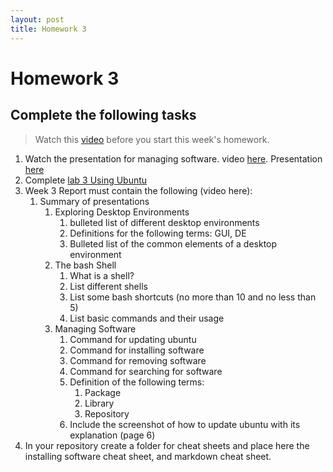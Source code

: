 ```yaml
---
layout: post
title: Homework 3
---
```

# Homework 3
## Complete the following tasks
> Watch this [video](https://youtu.be/5msZ5yxFdI4) before you start this week's homework.
1. Watch the presentation for managing software. video [here](https://youtu.be/_PoTDzMfi0o). Presentation [here](https://bit.ly/2OwHeDh)
2. Complete [lab 3 Using Ubuntu](https://cis106.com/labs/lab3/)
3. Week 3 Report must contain the following (video here):  
   1. Summary of presentations
      1. Exploring Desktop Environments
         1. bulleted list of different desktop environments
         2. Definitions for the following terms: GUI, DE
         3. Bulleted list of the common elements of a desktop environment
      2. The bash Shell
         1. What is a shell?
         2. List different shells
         3. List some bash shortcuts (no more than 10 and no less than 5)
         4. List basic commands and their usage 
      3. Managing Software
         1. Command for updating ubuntu
         2. Command for installing software
         3. Command for removing software
         4. Command for searching for software
         5. Definition of the following terms:
            1. Package
            2. Library
            3. Repository
         6. Include the screenshot of how to update ubuntu with its explanation (page 6)
4. In your repository create a folder for cheat sheets and place here the installing software cheat sheet, and markdown cheat sheet. 